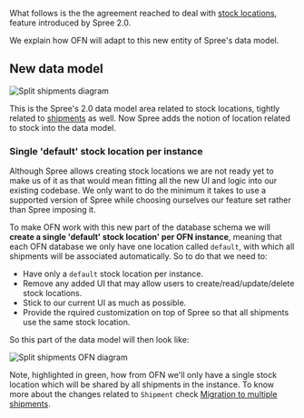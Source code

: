 What follows is the the agreement reached to deal with [stock locations](https://guides.spreecommerce.org/release_notes/spree_2_0_0.html#split-shipments), feature introduced by Spree 2.0.

We explain how OFN will adapt to this new entity of Spree's data model.

## New data model

![Split shipments diagram](https://github.com/openfoodfoundation/openfoodnetwork/wiki/split_shipments_diagram.jpg)

This is the Spree's 2.0 data model area related to stock locations, tightly related to [shipments](https://github.com/openfoodfoundation/openfoodnetwork/wiki/Spree-Upgrade:-Migration-to-multiple-shipments) as well. Now Spree adds the notion of location related to stock into the data model.

### Single 'default' stock location per instance

Although Spree allows creating stock locations we are not ready yet to make us of it as that would mean fitting all the new UI and logic into our existing codebase. We only want to do the minimum it takes to use a supported version of Spree while choosing ourselves our feature set rather than Spree imposing it.

To make OFN work with this new part of the database schema we will **create a single 'default' stock location' per OFN instance**, meaning that each OFN database we only have one location called `default`, with which all shipments will be associated automatically. So to do that we need to:

* Have only a `default` stock location per instance.
* Remove any added UI that may allow users to create/read/update/delete stock locations.
* Stick to our current UI as much as possible.
* Provide the rquired customization on top of Spree so that all shipments use the same stock location.

So this part of the data model will then look like:

![Split shipments OFN diagram](https://github.com/openfoodfoundation/openfoodnetwork/wiki/split_shipments_ofn_diagram.jpg)

Note, highlighted in green, how from OFN we'll only have a single stock location which will be shared by all shipments in the instance. To know more about the changes related to `Shipment` check [Migration to multiple shipments](https://github.com/openfoodfoundation/openfoodnetwork/wiki/Spree-Upgrade:-Migration-to-multiple-shipments).
